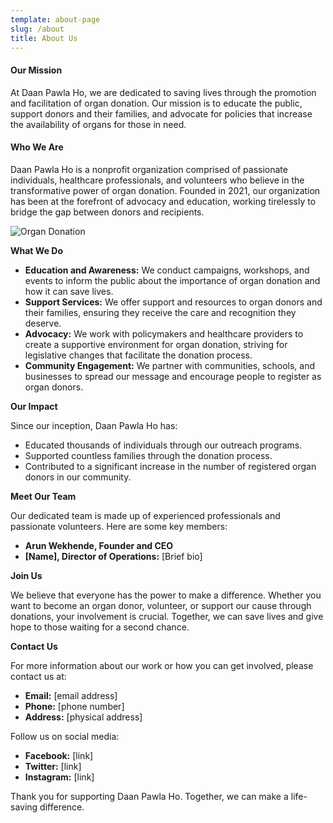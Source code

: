 ```yaml
---
template: about-page
slug: /about
title: About Us
---
```

#### Our Mission

At Daan Pawla Ho, we are dedicated to saving lives through the promotion and facilitation of organ donation. Our mission is to educate the public, support donors and their families, and advocate for policies that increase the availability of organs for those in need.

#### Who We Are

Daan Pawla Ho is a nonprofit organization comprised of passionate individuals, healthcare professionals, and volunteers who believe in the transformative power of organ donation. Founded in 2021, our organization has been at the forefront of advocacy and education, working tirelessly to bridge the gap between donors and recipients. 

![Organ Donation](/assets/heart-8691778_1280.jpg "Organ Donation")

**What We Do**

* **Education and Awareness:** We conduct campaigns, workshops, and events to inform the public about the importance of organ donation and how it can save lives.
* **Support Services:** We offer support and resources to organ donors and their families, ensuring they receive the care and recognition they deserve.
* **Advocacy:** We work with policymakers and healthcare providers to create a supportive environment for organ donation, striving for legislative changes that facilitate the donation process.
* **Community Engagement:** We partner with communities, schools, and businesses to spread our message and encourage people to register as organ donors.

**Our Impact**

Since our inception, Daan Pawla Ho has:

* Educated thousands of individuals through our outreach programs.
* Supported countless families through the donation process.
* Contributed to a significant increase in the number of registered organ donors in our community.

**Meet Our Team**

Our dedicated team is made up of experienced professionals and passionate volunteers. Here are some key members:

* **Arun Wekhende, Founder and CEO**
* **\[Name], Director of Operations:** \[Brief bio]

**Join Us**

We believe that everyone has the power to make a difference. Whether you want to become an organ donor, volunteer, or support our cause through donations, your involvement is crucial. Together, we can save lives and give hope to those waiting for a second chance.

**Contact Us**

For more information about our work or how you can get involved, please contact us at:

* **Email:** \[email address]
* **Phone:** \[phone number]
* **Address:** \[physical address]

Follow us on social media:

* **Facebook:** \[link]
* **Twitter:** \[link]
* **Instagram:** \[link]

Thank you for supporting Daan Pawla Ho. Together, we can make a life-saving difference.